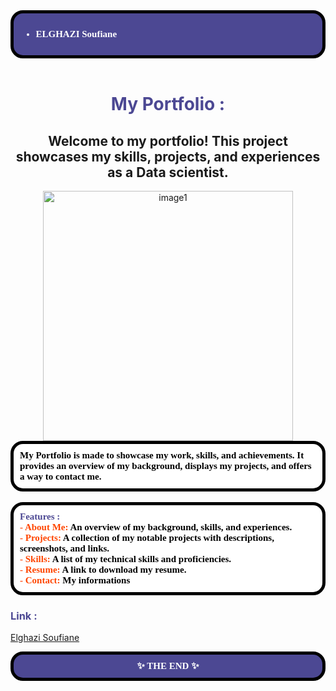 <div style="background-color:#4c4893; color:white; font-size:15px; font-family:Comic Sans MS; padding:10px;font-weight:bold;border-radius: 20px;border: 5px solid black;">
<ul >
    <li>ELGHAZI Soufiane</li>
</ul>
</div><br>

<h1 style='color:#4c4893' align='center'>
    My Portfolio :
</h1>
<h2  align='center'>
    Welcome to my portfolio! This project showcases my skills, projects, and experiences as a Data scientist.
</h2>

<div style="text-align:center;">
    <img src="https://cdn.dribbble.com/users/1162077/screenshots/3848914/programmer.gif" width=400 alt="image1">
</div>

<div style="background-color:white; color:black; font-size:15px; font-family:Comic Sans MS; padding:10px; border: 5px solid black;font-weight:bold;border-radius: 20px;">
My Portfolio is made to showcase my work, skills, and achievements. It provides an overview of my background, displays my projects, and offers a way to contact me.
</div><br>

<div style="background-color:white; color:black; font-size:15px; font-family:Comic Sans MS; padding:10px; border: 5px solid black;font-weight:bold;border-radius: 20px;">
<span style="color:#4c4893">Features :</span><br>
<span style="color:orangered">- About Me:</span> An overview of my background, skills, and experiences. <br>
<span style="color:orangered">- Projects:</span> A collection of my notable projects with descriptions, screenshots, and links.<br>
<span style="color:orangered">- Skills:</span> A list of my technical skills and proficiencies.<br>
<span style="color:orangered">- Resume:</span> A link to download my resume.<br>
<span style="color:orangered">- Contact:</span>  My informations 
</div>

<h3 style="color:#4c4893">Link :</h3>

[Elghazi Soufiane](https://soufianeelghazi.github.io/elghazisoufiane.github.io/)

<div style="background-color:#4c4893; color:white; font-size:15px; font-family:Comic Sans MS; padding:10px; border: 5px solid black;font-weight:bold;border-radius: 20px;text-align:center"> ✨ THE END ✨</div><br>
